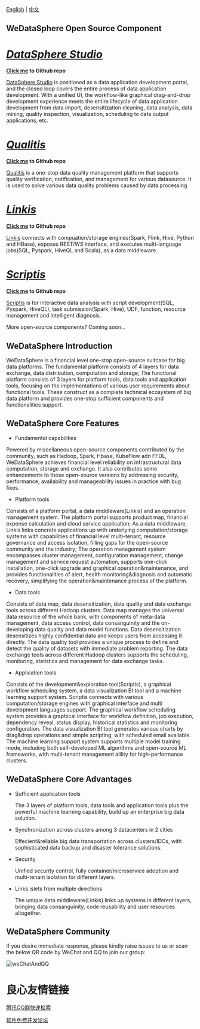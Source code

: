 [English](README.md) | [中文](README_zh_CN.md)

## WeDataSphere Open Source Component

# *[DataSphere Studio](https://github.com/WeBankFinTech/DataSphereStudio)* 

**[Click me](https://github.com/WeBankFinTech/DataSphereStudio) to Github repo**

[DataSphere Studio](https://github.com/WeBankFinTech/DataSphereStudio) is positioned as a data application development portal, and the closed loop covers the entire process of data application development. With a unified UI, the workflow-like graphical drag-and-drop development experience meets the entire lifecycle of data application development from data import, desensitization cleaning, data analysis, data mining, quality inspection, visualization, scheduling to data output applications, etc.

# *[Qualitis](https://github.com/WeBankFinTech/Qualitis)* 

**[Click me](https://github.com/WeBankFinTech/Qualitis) to Github repo**

[Qualitis](https://github.com/WeBankFinTech/Qualitis) is a one-stop data quality management platform that supports quality verification, notification, and management for various datasource. It is used to solve various data quality problems caused by data processing.

# *[Linkis](https://github.com/WeBankFinTech/Linkis)* 

**[Click me](https://github.com/WeBankFinTech/Linkis) to Github repo**

[Linkis](https://github.com/WeBankFinTech/Linkis) connects with compuation/storage engines(Spark, Flink, Hive, Python and HBase), exposes REST/WS interface, and executes multi-language jobs(SQL, Pyspark, HiveQL and Scala), as a data middleware.

# *[Scriptis](https://github.com/WeBankFinTech/Scriptis)*

**[Click me](https://github.com/WeBankFinTech/Scriptis) to Github repo**

[Scriptis](https://github.com/WeBankFinTech/Scriptis) is for interactive data analysis with script development(SQL, Pyspark, HiveQL), task submission(Spark, Hive), UDF, function, resource management and intelligent diagnosis.

 
More open-source components? Coming soon...


## WeDataSphere Introduction

WeDataSphere is a financial level one-stop open-source suitcase for big data platforms. The fundamental platform consists of 4 layers for data exchange, data distribution, computation and storage; The functional platform consists of 3 layers for platform tools, data tools and application tools, focusing on the implementations of various user requirements about functional tools. These construct as a complete technical ecosystem of big data platform and provides one-stop sufficient components and functionalities support. 

## WeDataSphere Core Features

- Fundamental capabilities

Powered by miscellaneous open-source components contributed by the community, such as Hadoop, Spark, Hbase, KubeFlow adn FFDL, WeDataSphere achieves financial level reliability on infrastructural data computation, storage and exchange. It also contributes some enhancements to those open-source versions by addressing security, performance, availability and manageability issues in practice with bug fixes. 

- Platform tools

Consists of a platform portal, a data middleware(Linkis) and an operation management system. The platform portal supports product map, financial expense calculation and cloud service application; As a data middleware, Linkis links concrete applications up with underlying computation/storage systems with capabilities of financial level multi-tenant, resource governance and access isolation, filling gaps for the open-source community and the industry; The operation management system encompasses cluster management, configuration management, change management and service request automation, supports one-click installation, one-click upgrade and graphical operation&maintenance, and provides functionalities of alert, health monitoring&diagnosis and automatic recovery, simplifying the operation&maintenance process of the platform.

- Data tools

Consists of data map, data desensitization, data quality and data exchange tools across different Hadoop clusters. Data map manages the universal data resource of the whole bank, with components of meta-data management, data access control, data consanguinity and the on-developing data quality and data model functions. Data desensitization desensitizes highly confidential data and keeps users from accessing it directly. The data quality tool provides a unique process to define and detect the quality of datasets with immediate problem reporting. The data exchange tools across different Hadoop clusters supports the scheduling, monitoring, statistics and management for data exchange tasks.

- Application tools

Consists of the development&exploration tool(Scriptis), a graphical workflow scheduling system, a data visualization BI tool and a machine learning support system. Scriptis connects with various computation/storage engines with graphical interface and multi development languages support. The graphical workflow scheduling system provides a graphical interface for workflow definition, job execution, dependency reveal, status display, historical statistics and monitoring configuration. The data visualization BI tool generates various charts by drag&drop operations and simple scripting, with scheduled email available. The machine learning support system supports multiple model training mode, including both self-developed ML algorithms and open-source ML frameworks, with multi-tenant management alility for high-performance clusters.

## WeDataSphere Core Advantages 

- Sufficient application tools

  The 3 layers of platform tools, data tools and application tools plus the powerful machine learning capability, build up an enterprise big data solution.

- Synchronization across clusters among 3 datacenters in 2 cities

  Effecient&reliable big data transportation across clusters/IDCs, with sophisticated data backup and disaster tolerance solutions.

- Security
  
  Unified security control, fully container/microservice adoption and multi-tenant isolation for different layers.

- Links islets from multiple directions
  
  The unique data middleware(Linkis) links up systems in different layers, bringing data consanguinity, code reusability and user resources altogether.

## WeDataSphere Community

If you desire immediate response, please kindly raise issues to us or scan the below QR code by WeChat and QQ to join our group:
 
![weChatAndQQ](images/introduction/weChatQQ.png)


 # 良心友情链接

[腾讯QQ群快速检索](http://u.720life.cn/s/8cf73f7c)

[软件免费开发论坛](http://u.720life.cn/s/bbb01dc0)